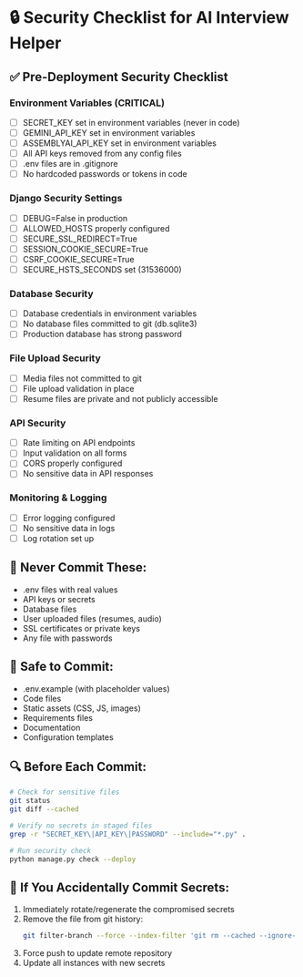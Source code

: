 # 🔒 Security Checklist for AI Interview Helper

## ✅ Pre-Deployment Security Checklist

### Environment Variables (CRITICAL)
- [ ] SECRET_KEY set in environment variables (never in code)
- [ ] GEMINI_API_KEY set in environment variables  
- [ ] ASSEMBLYAI_API_KEY set in environment variables
- [ ] All API keys removed from any config files
- [ ] .env files are in .gitignore
- [ ] No hardcoded passwords or tokens in code

### Django Security Settings
- [ ] DEBUG=False in production
- [ ] ALLOWED_HOSTS properly configured
- [ ] SECURE_SSL_REDIRECT=True
- [ ] SESSION_COOKIE_SECURE=True
- [ ] CSRF_COOKIE_SECURE=True
- [ ] SECURE_HSTS_SECONDS set (31536000)

### Database Security
- [ ] Database credentials in environment variables
- [ ] No database files committed to git (db.sqlite3)
- [ ] Production database has strong password

### File Upload Security
- [ ] Media files not committed to git
- [ ] File upload validation in place
- [ ] Resume files are private and not publicly accessible

### API Security
- [ ] Rate limiting on API endpoints
- [ ] Input validation on all forms
- [ ] CORS properly configured
- [ ] No sensitive data in API responses

### Monitoring & Logging
- [ ] Error logging configured
- [ ] No sensitive data in logs
- [ ] Log rotation set up

## 🚫 Never Commit These:
- .env files with real values
- API keys or secrets
- Database files
- User uploaded files (resumes, audio)
- SSL certificates or private keys
- Any file with passwords

## 📝 Safe to Commit:
- .env.example (with placeholder values)
- Code files
- Static assets (CSS, JS, images)
- Requirements files
- Documentation
- Configuration templates

## 🔍 Before Each Commit:
```bash
# Check for sensitive files
git status
git diff --cached

# Verify no secrets in staged files
grep -r "SECRET_KEY\|API_KEY\|PASSWORD" --include="*.py" .

# Run security check
python manage.py check --deploy
```

## 🚨 If You Accidentally Commit Secrets:
1. Immediately rotate/regenerate the compromised secrets
2. Remove the file from git history:
   ```bash
   git filter-branch --force --index-filter 'git rm --cached --ignore-unmatch path/to/file' --prune-empty --tag-name-filter cat -- --all
   ```
3. Force push to update remote repository
4. Update all instances with new secrets
